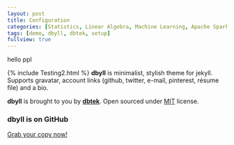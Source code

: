 ```yaml
---
layout: post
title: Configuration
categories: [Statistics, Linear Algebra, Machine Learning, Apache Spark]
tags: [demo, dbyll, dbtek, setup]
fullview: true
---
```


hello ppl

{% include Testing2.html %}
**dbyll** is minimalist, stylish theme for jekyll. Supports gravatar, account links (github, twitter, e-mail, pinterest, résume file) and a bio.  

**dbyll** is brought to you by **[dbtek](http://ismaildemirbilek.com)**. Open sourced under [MIT](http://opensource.org/licenses/MIT) license.

### dbyll is on GitHub

<a class="btn btn-default" href="https://github.com/dbtek/dbyll">Grab your copy now!</a>
